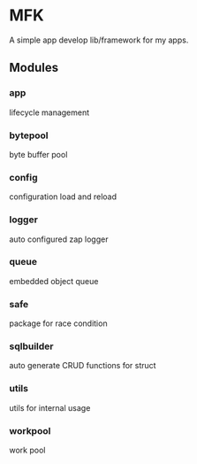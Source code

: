 # MFK

A simple app develop lib/framework for my apps.

## Modules

### app

lifecycle management

### bytepool

byte buffer pool

### config

configuration load and reload

### logger

auto configured zap logger

### queue

embedded object queue

### safe

package for race condition

### sqlbuilder

auto generate CRUD functions for struct

### utils

utils for internal usage

### workpool

work pool
